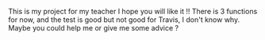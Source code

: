 This is my project for my teacher
I hope you will like it !!
There is 3 functions for now, and the test is good but not good for Travis, I don't know why.
Maybe you could help me or give me some advice ?
